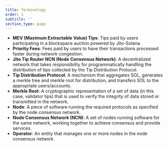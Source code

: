```yaml
---
title: Terminology
order: 1
subtitle: ''
section_type: page
---
```


- **MEV (Maximum Extractable Value) Tips**: Tips paid by users participating in a blockspace auction powered by Jito-Solana.
- **Priority Fees**: Fees paid by users to have their transactions processed faster during network congestion.
- **Jito Tip Router NCN (Node Consensus Network)**: A decentralized network that takes responsibility for programmatically handling the distribution of tips collected by the Tip Distribution Protocol.
- **Tip Distribution Protocol**: A mechanism that aggregates SOL, generates a merkle tree and merkle root for distribution, and transfers SOL to the appropriate users/accounts.
- **Merkle Root**: A cryptographic representation of a set of data (in this case, validator tips) that is used to verify the integrity of data stored or transmitted in the network.
- **Node**: A piece of software running the required protocols as specified by the node consensus network.
- **Node Consensus Network (NCN)**: A set of nodes running software for the same network, working together to achieve
  consensus and provide services.
- **Operator**: An entity that manages one or more nodes in the node consensus network.

